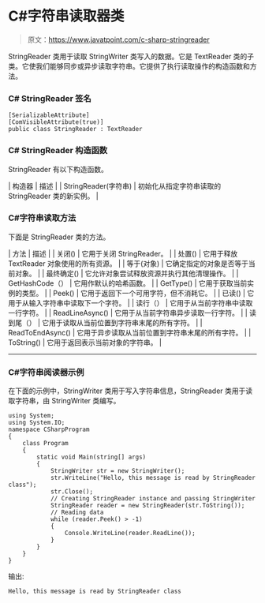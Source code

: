 # C#字符串读取器类

> 原文：<https://www.javatpoint.com/c-sharp-stringreader>

StringReader 类用于读取 StringWriter 类写入的数据。它是 TextReader 类的子类。它使我们能够同步或异步读取字符串。它提供了执行读取操作的构造函数和方法。

### C# StringReader 签名

```
[SerializableAttribute]
[ComVisibleAttribute(true)]
public class StringReader : TextReader

```

### C# StringReader 构造函数

StringReader 有以下构造函数。

| 构造器 | 描述 |
| StringReader(字符串) | 初始化从指定字符串读取的 StringReader 类的新实例。 |

### C#字符串读取方法

下面是 StringReader 类的方法。

| 方法 | 描述 |
| 关闭() | 它用于关闭 StringReader。 |
| 处置() | 它用于释放 TextReader 对象使用的所有资源。 |
| 等于(对象) | 它确定指定的对象是否等于当前对象。 |
| 最终确定() | 它允许对象尝试释放资源并执行其他清理操作。 |
| GetHashCode（） | 它用作默认的哈希函数。 |
| GetType() | 它用于获取当前实例的类型。 |
| Peek() | 它用于返回下一个可用字符，但不消耗它。 |
| 已读() | 它用于从输入字符串中读取下一个字符。 |
| 读行（） | 它用于从当前字符串中读取一行字符。 |
| ReadLineAsync() | 它用于从当前字符串异步读取一行字符。 |
| 读到尾（） | 它用于读取从当前位置到字符串末尾的所有字符。 |
| ReadToEndAsync() | 它用于异步读取从当前位置到字符串末尾的所有字符。 |
| ToString() | 它用于返回表示当前对象的字符串。 |

* * *

### C#字符串阅读器示例

在下面的示例中，StringWriter 类用于写入字符串信息，StringReader 类用于读取字符串，由 StringWriter 类编写。

```
using System;
using System.IO;
namespace CSharpProgram
{
    class Program
    {
        static void Main(string[] args)
        {
            StringWriter str = new StringWriter();
            str.WriteLine("Hello, this message is read by StringReader class");
            str.Close();
            // Creating StringReader instance and passing StringWriter
            StringReader reader = new StringReader(str.ToString());
            // Reading data
            while (reader.Peek() > -1)
            {
                Console.WriteLine(reader.ReadLine());
            }
        }
    }
}

```

输出:

```
Hello, this message is read by StringReader class

```